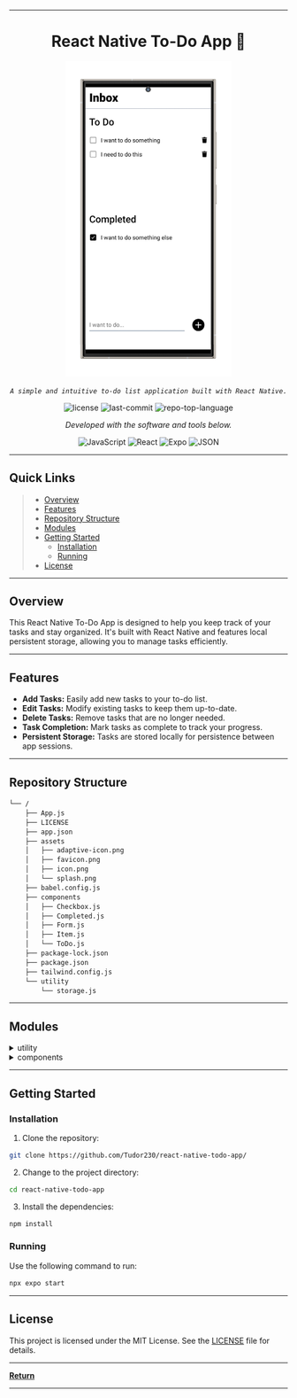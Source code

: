 
---

<p align="center">
    <h1 align="center">React Native To-Do App 📝</h1>
</p>
<p align="center">
  <img src="doc/readme.png" width="300" alt="App Screenshot">
</p>
<p align="center">
    <em><code>A simple and intuitive to-do list application built with React Native.</code></em>
</p>
<p align="center">
	<img src="https://img.shields.io/github/license/Tudor230/react-native-todo-app?style=flat&color=0080ff" alt="license">
	<img src="https://img.shields.io/github/last-commit/Tudor230/react-native-todo-app?style=flat&logo=git&logoColor=white&color=0080ff" alt="last-commit">
	<img src="https://img.shields.io/github/languages/top/Tudor230/react-native-todo-app?style=flat&color=0080ff" alt="repo-top-language">
</p>
<p align="center">
		<em>Developed with the software and tools below.</em>
</p>
<p align="center">
	<img src="https://img.shields.io/badge/JavaScript-F7DF1E.svg?style=flat&logo=JavaScript&logoColor=black" alt="JavaScript">
	<img src="https://img.shields.io/badge/React-61DAFB.svg?style=flat&logo=React&logoColor=black" alt="React">
	<img src="https://img.shields.io/badge/Expo-000020.svg?style=flat&logo=Expo&logoColor=white" alt="Expo">
	<img src="https://img.shields.io/badge/JSON-000000.svg?style=flat&logo=JSON&logoColor=white" alt="JSON">
</p>
<hr>

## Quick Links

> - [Overview](#-overview)
> - [Features](#-features)
> - [Repository Structure](#-repository-structure)
> - [Modules](#-modules)
> - [Getting Started](#-getting-started)
>   - [Installation](#-installation)
>   - [Running](#-running-)
> - [License](#-license)

---

## Overview

This React Native To-Do App is designed to help you keep track of your tasks and stay organized. It's built with React Native and features local persistent storage, allowing you to manage tasks efficiently.

---

## Features

- **Add Tasks:** Easily add new tasks to your to-do list.
- **Edit Tasks:** Modify existing tasks to keep them up-to-date.
- **Delete Tasks:** Remove tasks that are no longer needed.
- **Task Completion:** Mark tasks as complete to track your progress.
- **Persistent Storage:** Tasks are stored locally for persistence between app sessions.

---

## Repository Structure

```sh
└── /
    ├── App.js
    ├── LICENSE
    ├── app.json
    ├── assets
    │   ├── adaptive-icon.png
    │   ├── favicon.png
    │   ├── icon.png
    │   └── splash.png
    ├── babel.config.js
    ├── components
    │   ├── Checkbox.js
    │   ├── Completed.js
    │   ├── Form.js
    │   ├── Item.js
    │   └── ToDo.js
    ├── package-lock.json
    ├── package.json
    ├── tailwind.config.js
    └── utility
        └── storage.js
```

---

## Modules


<details closed><summary>utility</summary>

| File                                                                                           | Summary                         |
| ---                                                                                            | ---                             |
| [storage.js](https://github.com/Tudor230/react-native-todo-app/blob/master/utility/storage.js) | Handles persistent storage. |

</details>

<details closed><summary>components</summary>

| File                                                                                                  | Summary                         |
| ---                                                                                                   | ---                             |
| [Completed.js](https://github.com/Tudor230/react-native-todo-app/blob/master/components/Completed.js) | Component for displaying completed tasks. |
| [Checkbox.js](https://github.com/Tudor230/react-native-todo-app/blob/master/components/Checkbox.js)   | Checkbox component. |
| [ToDo.js](https://github.com/Tudor230/react-native-todo-app/blob/master/components/ToDo.js)           | Main to-do list component. |
| [Item.js](https://github.com/Tudor230/react-native-todo-app/blob/master/components/Item.js)           | Individual task item component. |
| [Form.js](https://github.com/Tudor230/react-native-todo-app/blob/master/components/Form.js)           | Form for adding and editing tasks. |

</details>

---

## Getting Started

### Installation

1. Clone the repository:

```sh
git clone https://github.com/Tudor230/react-native-todo-app/
```

2. Change to the project directory:

```sh
cd react-native-todo-app
```

3. Install the dependencies:

```sh
npm install
```

### Running

Use the following command to run:

```sh
npx expo start
```

---


## License

This project is licensed under the MIT License. See the [LICENSE](LICENSE) file for details.

---

[**Return**](#-quick-links)

---

